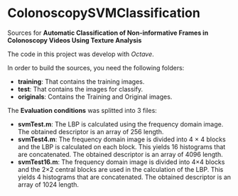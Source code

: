 # ColonoscopySVMClassification
Sources for <b>Automatic Classification of Non-informative Frames in Colonoscopy Videos Using Texture Analysis</b>

The code in this project was develop with *Octave*.

In order to build the sources, you need the following folders:
<ul>
  <li><b>training</b>: That contains the training images.</li>
  <li><b>test</b>: That contains the images for classify.</li>
  <li><b>originals</b>: Contains the Training and Original images.</li>
</ul>

The <b>Evaluation conditions</b> was splitted into 3 files:

<ul>
  <li><b>svmTest.m</b>: The LBP is calculated using the frequency domain image. The obtained descriptor is an array of 256 length.</li>
  <li><b>svmTest4.m</b>: The frequency domain image is divided into 4 × 4 blocks and the LBP is calculated on each block. This yields 16 histograms that are concatenated. The obtained descriptor is an array of 4096 length.</li>
  <li><b>svmTest16.m</b>: The frequency domain image is divided into 4×4 blocks and the 2×2 central blocks are used in the calculation of the LBP. This yields 4 histograms that are concatenated. The obtained descriptor is an array of 1024 length.</li>
</ul>
